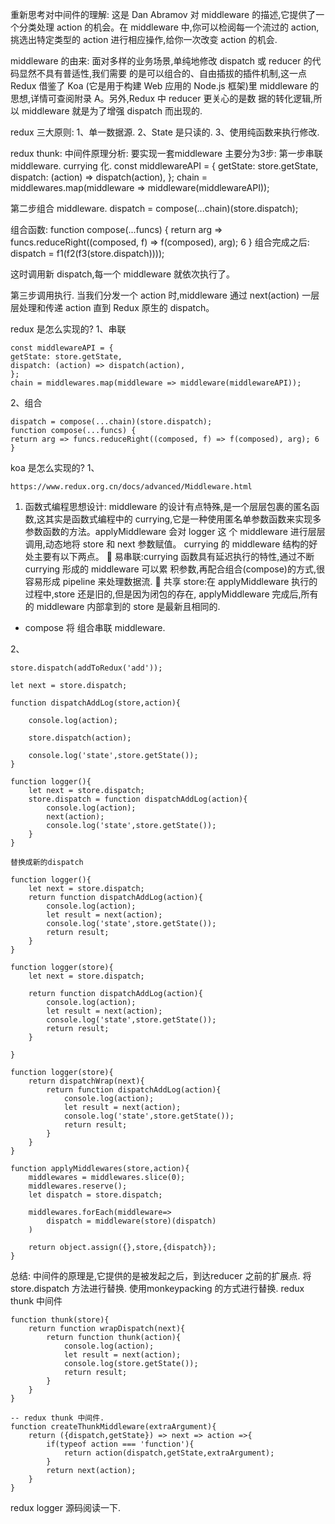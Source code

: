 
重新思考对中间件的理解:
这是 Dan Abramov 对 middleware 的描述,它提供了一个分类处理 action 的机会。在 middleware 中,你可以检阅每一个流过的 action,挑选出特定类型的 action 进行相应操作,给你一次改变 action 的机会.

middleware 的由来:
面对多样的业务场景,单纯地修改 dispatch 或 reducer 的代码显然不具有普适性,我们需要 的是可以组合的、自由插拔的插件机制,这一点 Redux 借鉴了 Koa (它是用于构建 Web 应用的 Node.js 框架)里 middleware 的思想,详情可查阅附录 A。另外,Redux 中 reducer 更关心的是数 据的转化逻辑,所以 middleware 就是为了增强 dispatch 而出现的.

redux 三大原则:
1、单一数据源.
2、State 是只读的.
3、使用纯函数来执行修改.

redux thunk:
中间件原理分析:
要实现一套middleware 主要分为3步:
第一步串联 middleware. currying 化.
const middlewareAPI = {
    getState: store.getState,
    dispatch: (action) => dispatch(action),
};
chain = middlewares.map(middleware => middleware(middlewareAPI));

第二步组合 middleware.
dispatch = compose(...chain)(store.dispatch);

组合函数:
function compose(...funcs) {
    return arg => funcs.reduceRight((composed, f) => f(composed), arg); 6
}
组合完成之后:
dispatch = f1(f2(f3(store.dispatch))));

这时调用新 dispatch,每一个 middleware 就依次执行了。

第三步调用执行.
当我们分发一个 action 时,middleware 通过 next(action) 一层层处理和传递 action 直到 Redux 原生的 dispatch。

redux 是怎么实现的?
1、串联

```
const middlewareAPI = {
getState: store.getState,
dispatch: (action) => dispatch(action),
};
chain = middlewares.map(middleware => middleware(middlewareAPI));
```
2、组合
```
dispatch = compose(...chain)(store.dispatch);
function compose(...funcs) {
return arg => funcs.reduceRight((composed, f) => f(composed), arg); 6
}
```

koa 是怎么实现的?
1、
```
https://www.redux.org.cn/docs/advanced/Middleware.html
```

1. 函数式编程思想设计:
middleware 的设计有点特殊,是一个层层包裹的匿名函数,这其实是函数式编程中的 currying,它是一种使用匿名单参数函数来实现多参数函数的方法。applyMiddleware 会对 logger 这 个 middleware 进行层层调用,动态地将 store 和 next 参数赋值。
currying 的 middleware 结构的好处主要有以下两点。
 易串联:currying 函数具有延迟执行的特性,通过不断 currying 形成的 middleware 可以累 积参数,再配合组合(compose)的方式,很容易形成 pipeline 来处理数据流.
 共享 store:在 applyMiddleware 执行的过程中,store 还是旧的,但是因为闭包的存在, applyMiddleware 完成后,所有的 middleware 内部拿到的 store 是最新且相同的.

* compose 将 组合串联 middleware.

2、

```
store.dispatch(addToRedux('add'));

let next = store.dispatch;

function dispatchAddLog(store,action){

    console.log(action);

    store.dispatch(action);

    console.log('state',store.getState());
}

function logger(){
    let next = store.dispatch;
    store.dispatch = function dispatchAddLog(action){
        console.log(action);
        next(action);
        console.log('state',store.getState());
    }
}

替换成新的dispatch

function logger(){
    let next = store.dispatch;
    return function dispatchAddLog(action){
        console.log(action);
        let result = next(action);
        console.log('state',store.getState());
        return result;
    }
}

function logger(store){
    let next = store.dispatch;

    return function dispatchAddLog(action){
        console.log(action);
        let result = next(action);
        console.log('state',store.getState());
        return result;
    }

}

function logger(store){
    return dispatchWrap(next){
        return function dispatchAddLog(action){
            console.log(action);
            let result = next(action);
            console.log('state',store.getState());
            return result;
        }
    }
}

function applyMiddlewares(store,action){
    middlewares = middlewares.slice(0);
    middlewares.reserve();
    let dispatch = store.dispatch;
    
    middlewares.forEach(middleware=>
        dispatch = middleware(store)(dispatch)
    )

    return object.assign({},store,{dispatch});
}
```
总结: 中间件的原理是,它提供的是被发起之后，到达reducer 之前的扩展点.
将 store.dispatch 方法进行替换. 使用monkeypacking 的方式进行替换.
redux thunk 中间件

```
function thunk(store){
    return function wrapDispatch(next){
        return function thunk(action){
            console.log(action);
            let result = next(action);
            console.log(store.getState());
            return result;
        } 
    }
}

-- redux thunk 中间件.
function createThunkMiddleware(extraArgument){
    return ({dispatch,getState}) => next => action =>{
        if(typeof action === 'function'){
            return action(dispatch,getState,extraArgument);
        }
        return next(action);
    }
}
```

redux logger 源码阅读一下.
